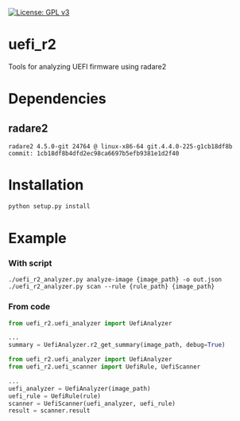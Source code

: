 [![License: GPL v3](https://img.shields.io/badge/License-GPL%20v3-blue.svg)](http://www.gnu.org/licenses/gpl-3.0)

# uefi_r2

Tools for analyzing UEFI firmware using radare2

# Dependencies

## radare2

```
radare2 4.5.0-git 24764 @ linux-x86-64 git.4.4.0-225-g1cb18df8b
commit: 1cb18df8b4dfd2ec98ca6697b5efb9381e1d2f40
```

# Installation

```bash
python setup.py install
```

# Example

### With script

```
./uefi_r2_analyzer.py analyze-image {image_path} -o out.json
./uefi_r2_analyzer.py scan --rule {rule_path} {image_path}
```

### From code

```python
from uefi_r2.uefi_analyzer import UefiAnalyzer

...
summary = UefiAnalyzer.r2_get_summary(image_path, debug=True)
```

```python
from uefi_r2.uefi_analyzer import UefiAnalyzer
from uefi_r2.uefi_scanner import UefiRule, UefiScanner

...
uefi_analyzer = UefiAnalyzer(image_path)
uefi_rule = UefiRule(rule)
scanner = UefiScanner(uefi_analyzer, uefi_rule)
result = scanner.result
```